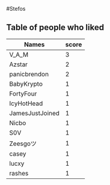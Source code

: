 #Stefos
## Table of people who liked
Names | score
--- | ---
V_A_M | 3
Azstar | 2
panicbrendon | 2
BabyKrypto | 1
FortyFour | 1
IcyHotHead | 1
JamesJustJoined | 1
Nicbo | 1
S0V | 1
Zeesgoツ | 1
casey | 1
lucxy | 1
rashes | 1
